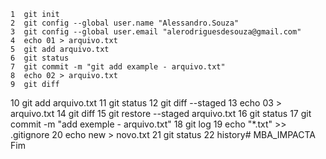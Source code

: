     1  git init
    2  git config --global user.name "Alessandro.Souza"
    3  git config --global user.email "alerodriguesdesouza@gmail.com"
    4  echo 01 > arquivo.txt
    5  git add arquivo.txt
    6  git status
    7  git commit -m "git add example - arquivo.txt"
    8  echo 02 > arquivo.txt
    9  git diff
   10  git add arquivo.txt
   11  git status
   12  git diff --staged
   13  echo  03 > arquivo.txt
   14  git diff
   15  git restore --staged arquivo.txt
   16  git status
   17  git commit -m "add exemple - arquivo.txt"
   18  git log
   19  echo "*.txt" >> .gitignore 
   20  echo new > novo.txt
   21  git status
   22  history# MBA_IMPACTA
Fim
